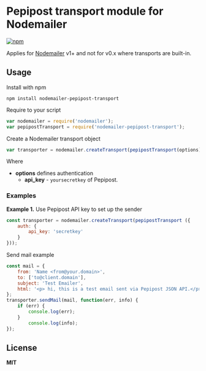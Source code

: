 # Pepipost transport module for Nodemailer

[![npm](https://img.shields.io/npm/v/nodemailer-pepipost-transport.svg)](https://www.npmjs.com/package/nodemailer-pepipost-transport)

Applies for [Nodemailer](http://www.nodemailer.com/) v1+ and not for v0.x where transports are built-in.

## Usage

Install with npm

    npm install nodemailer-pepipost-transport

Require to your script

```javascript
var nodemailer = require('nodemailer');
var pepipostTransport = require('nodemailer-pepipost-transport');
```

Create a Nodemailer transport object

```javascript
var transporter = nodemailer.createTransport(pepipostTransport(options))
```

Where

  * **options** defines authentication
    * **api_key** - `yoursecretkey` of Pepipost.
   
### Examples

**Example 1.** Use Pepipost API key to set up the sender

```javascript
const transporter = nodemailer.createTransport(pepipostTransport ({
    auth: {
        api_key: 'secretkey'
    }
}));
```

Send mail example

```javascript
const mail = {
    from: 'Name <from@your.domain>',
    to: ['to@client.domain'],
    subject: 'Test Emailer',
    html: '<p> hi, this is a test email sent via Pepipost JSON API.</p>',
};
transporter.sendMail(mail, function(err, info) {
    if (err) {
        console.log(err);
    }
        console.log(info);
});
```

## License

**MIT**
